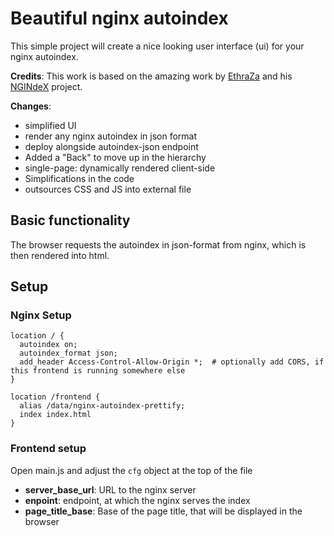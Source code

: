 # Beautiful nginx autoindex

This simple project will create a nice looking user interface (ui) for your nginx autoindex.

**Credits**: This work is based on the amazing work by [EthraZa](https://github.com/EthraZa) and his [NGINdeX](https://github.com/EthraZa/NGINdeX.io) project.

**Changes**:
 * simplified  UI
 * render any nginx autoindex in json format
 * deploy alongside autoindex-json endpoint
 * Added a "Back" to move up in the hierarchy
 * single-page: dynamically rendered client-side
 * Simplifications in the code
 * outsources CSS and JS into external file

## Basic functionality

The browser requests the autoindex in json-format from nginx, which is then rendered into html.

## Setup

### Nginx Setup
```
location / {
  autoindex on;
  autoindex_format json;
  add_header Access-Control-Allow-Origin *;  # optionally add CORS, if this frontend is running somewhere else
}

location /frontend {
  alias /data/nginx-autoindex-prettify;
  index index.html
}
```

### Frontend setup

Open main.js and adjust the `cfg` object at the top of the file
* **server_base_url**: URL to the nginx server
* **enpoint**: endpoint, at which the nginx serves the index
* **page_title_base**: Base of the page title, that will be displayed in the browser
